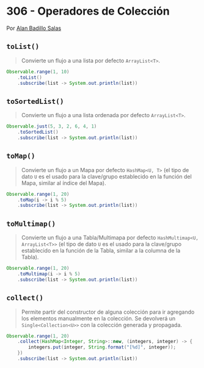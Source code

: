 # 306 - Operadores de Colección

Por [Alan Badillo Salas](https://www.nomadacode.com)

## `toList()`

> Convierte un flujo a una lista por defecto `ArrayList<T>`.

```java
Observable.range(1, 10)
    .toList()
    .subscribe(list -> System.out.println(list))
```

## `toSortedList()`

> Convierte un flujo a una lista ordenada por defecto `ArrayList<T>`.

```java
Observable.just(5, 3, 2, 6, 4, 1)
    .toSortedList()
    .subscribe(list -> System.out.println(list))
```

## `toMap()`

> Convierte un flujo a un Mapa por defecto `HashMap<U, T>` (el tipo de dato `U` es el usado para la clave/grupo establecido en la función del Mapa, similar al índice del Mapa).

```java
Observable.range(1, 20)
    .toMap(i -> i % 5)
    .subscribe(list -> System.out.println(list))
```

## `toMultimap()`

> Convierte un flujo a una Tabla/Multimapa por defecto `HashMultimap<U, ArrayList<T>>` (el tipo de dato `U` es el usado para la clave/grupo establecido en la función de la Tabla, similar a la columna de la Tabla).

```java
Observable.range(1, 20)
    .toMultimap(i -> i % 5)
    .subscribe(list -> System.out.println(list))
```

## `collect()`

> Permite partir del constructor de alguna colección para ir agregando los elementos manualmente en la colección. Se devolverá un `Single<Collection<U>>` con la colección generada y propagada.

```java
Observable.range(1, 20)
    .collect(HashMap<Integer, String>::new, (integers, integer) -> {
        integers.put(integer, String.format("[%d]", integer));
    })
    .subscribe(list -> System.out.println(list))
```
